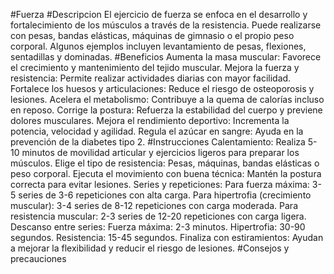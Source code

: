 #Fuerza
#Descripcion
El ejercicio de fuerza se enfoca en el desarrollo y fortalecimiento de los músculos a través de la resistencia. Puede realizarse con pesas, bandas elásticas, máquinas de gimnasio o el propio peso corporal. Algunos ejemplos incluyen levantamiento de pesas, flexiones, sentadillas y dominadas.
#Beneficios
Aumenta la masa muscular: Favorece el crecimiento y mantenimiento del tejido muscular.
Mejora la fuerza y resistencia: Permite realizar actividades diarias con mayor facilidad.
Fortalece los huesos y articulaciones: Reduce el riesgo de osteoporosis y lesiones.
Acelera el metabolismo: Contribuye a la quema de calorías incluso en reposo.
Corrige la postura: Refuerza la estabilidad del cuerpo y previene dolores musculares.
Mejora el rendimiento deportivo: Incrementa la potencia, velocidad y agilidad.
Regula el azúcar en sangre: Ayuda en la prevención de la diabetes tipo 2.
#Instrucciones 
Calentamiento: Realiza 5-10 minutos de movilidad articular y ejercicios ligeros para preparar los músculos.
Elige el tipo de resistencia: Pesas, máquinas, bandas elásticas o peso corporal.
Ejecuta el movimiento con buena técnica: Mantén la postura correcta para evitar lesiones.
Series y repeticiones:
Para fuerza máxima: 3-5 series de 3-6 repeticiones con alta carga.
Para hipertrofia (crecimiento muscular): 3-4 series de 8-12 repeticiones con carga moderada.
Para resistencia muscular: 2-3 series de 12-20 repeticiones con carga ligera.
Descanso entre series:
Fuerza máxima: 2-3 minutos.
Hipertrofia: 30-90 segundos.
Resistencia: 15-45 segundos.
Finaliza con estiramientos: Ayudan a mejorar la flexibilidad y reducir el riesgo de lesiones.
#Consejos y precauciones 
